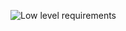 
![Low level requirements](https://user-images.githubusercontent.com/102905328/165070897-65ac076a-0ae3-4960-ab2c-8075b591c2a0.png)
